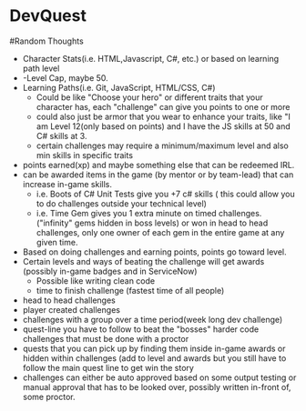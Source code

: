# DevQuest


#Random Thoughts
- Character Stats(i.e. HTML,Javascript, C#, etc.) or based on learning path level
- -Level Cap, maybe 50.
- Learning Paths(i.e. Git, JavaScript, HTML/CSS, C#)
  - Could be like "Choose your hero" or different traits that your character has, each "challenge" can give you points to one or more
  - could also just be armor that you wear to enhance your traits, like "I am Level 12(only based on points) and I have the JS skills at 50 and C# skills at 3.
  - certain challenges may require a minimum/maximum level and also min skills in specific traits 
- points earned(xp) and maybe something else that can be redeemed IRL.
- can be awarded items in the game (by mentor or by team-lead) that can increase in-game skills. 
  - i.e. Boots of C# Unit Tests give you +7 c# skills ( this could allow you to do challenges outside your technical level)
  - i.e. Time Gem gives you 1 extra minute on timed challenges. ("infinity" gems hidden in boss levels) or won in head to head challenges, only one owner of each gem in the entire game at any given time.
- Based on doing challenges and earning points, points go toward level.
- Certain levels and ways of beating the challenge will get awards (possibly in-game badges and in ServiceNow)
  - Possible like writing clean code
  - time to finish challenge (fastest time of all people)
- head to head challenges
- player created challenges
- challenges with a group over a time period(week long dev challenge)
- quest-line you have to follow to beat the "bosses" harder code challenges that must be done with a proctor
- quests that you can pick up by finding them inside in-game awards or hidden within challenges (add to level and awards but you still have to follow the main quest line to get win the story
- challenges can either be auto approved based on some output testing or manual approval that has to be looked over, possibly written in-front of, some proctor.
